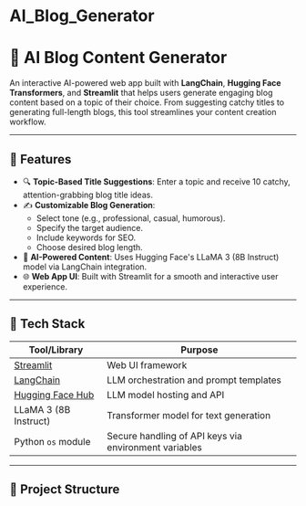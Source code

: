 # AI_Blog_Generator

# 📝 AI Blog Content Generator

An interactive AI-powered web app built with **LangChain**, **Hugging Face Transformers**, and **Streamlit** that helps users generate engaging blog content based on a topic of their choice. From suggesting catchy titles to generating full-length blogs, this tool streamlines your content creation workflow.

---

## 🚀 Features

- 🔍 **Topic-Based Title Suggestions**: Enter a topic and receive 10 catchy, attention-grabbing blog title ideas.
- ✍️ **Customizable Blog Generation**:
  - Select tone (e.g., professional, casual, humorous).
  - Specify the target audience.
  - Include keywords for SEO.
  - Choose desired blog length.
- 📄 **AI-Powered Content**: Uses Hugging Face's LLaMA 3 (8B Instruct) model via LangChain integration.
- 🌐 **Web App UI**: Built with Streamlit for a smooth and interactive user experience.

---

## 🧠 Tech Stack

| Tool/Library       | Purpose                                           |
|--------------------|---------------------------------------------------|
| [Streamlit](https://streamlit.io/)        | Web UI framework                                  |
| [LangChain](https://www.langchain.com/)   | LLM orchestration and prompt templates             |
| [Hugging Face Hub](https://huggingface.co/) | LLM model hosting and API                         |
| LLaMA 3 (8B Instruct) | Transformer model for text generation               |
| Python `os` module  | Secure handling of API keys via environment variables |

---

## 📁 Project Structure

